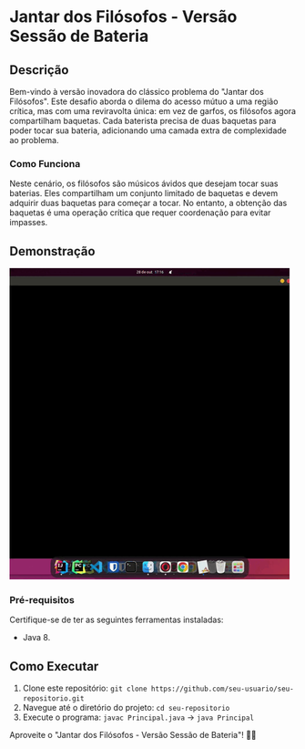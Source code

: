 # Jantar dos Filósofos - Versão Sessão de Bateria

## Descrição
Bem-vindo à versão inovadora do clássico problema do "Jantar dos Filósofos". Este desafio aborda o dilema do acesso mútuo a uma região crítica, mas com uma reviravolta única: em vez de garfos, os filósofos agora compartilham baquetas. Cada baterista precisa de duas baquetas para poder tocar sua bateria, adicionando uma camada extra de complexidade ao problema.

### Como Funciona
Neste cenário, os filósofos são músicos ávidos que desejam tocar suas baterias. Eles compartilham um conjunto limitado de baquetas e devem adquirir duas baquetas para começar a tocar. No entanto, a obtenção das baquetas é uma operação crítica que requer coordenação para evitar impasses.

## Demonstração

![GIF de Execução do Programa](img/demonstracao.gif)

### Pré-requisitos
Certifique-se de ter as seguintes ferramentas instaladas:
- Java 8. 

## Como Executar
1. Clone este repositório: `git clone https://github.com/seu-usuario/seu-repositorio.git`
2. Navegue até o diretório do projeto: `cd seu-repositorio`
3. Execute o programa: `javac Principal.java` -> `java Principal`


Aproveite o "Jantar dos Filósofos - Versão Sessão de Bateria"! 🥁✨
